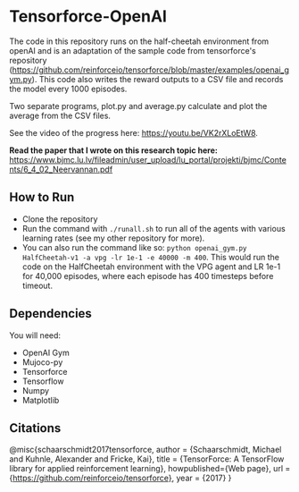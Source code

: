 # Tensorforce-OpenAI

The code in this repository runs on the half-cheetah environment from openAI and is an adaptation of the sample code from tensorforce's repository (https://github.com/reinforceio/tensorforce/blob/master/examples/openai_gym.py). This code also writes the reward outputs to a CSV file and records the model every 1000 episodes.

Two separate programs, plot.py and average.py calculate and plot the average from the CSV files.

See the video of the progress here: https://youtu.be/VK2rXLoEtW8.

**Read the paper that I wrote on this research topic here:** https://www.bjmc.lu.lv/fileadmin/user_upload/lu_portal/projekti/bjmc/Contents/6_4_02_Neervannan.pdf

## How to Run

- Clone the repository
- Run the command with `./runall.sh` to run all of the agents with various learning rates (see my other repository for more).
- You can also run the command like so: `python openai_gym.py HalfCheetah-v1 -a vpg -lr 1e-1 -e 40000 -m 400`. This would run the code on the HalfCheetah environment with the VPG agent and LR 1e-1 for 40,000 episodes, where each episode has 400 timesteps before timeout.

## Dependencies

You will need:
- OpenAI Gym
- Mujoco-py
- Tensorforce
- Tensorflow
- Numpy
- Matplotlib

## Citations
@misc{schaarschmidt2017tensorforce,
    author = {Schaarschmidt, Michael and Kuhnle, Alexander and Fricke, Kai},
    title = {TensorForce: A TensorFlow library for applied reinforcement learning},
    howpublished={Web page},
    url = {https://github.com/reinforceio/tensorforce},
    year = {2017}
}
